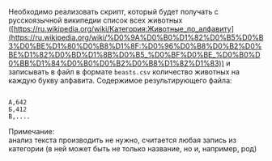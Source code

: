 Необходимо реализовать скрипт, который будет получать с русскоязычной википедии список всех животных ([https://ru.wikipedia.org/wiki/Категория:Животные_по_алфавиту](https://ru.wikipedia.org/wiki/%D0%9A%D0%B0%D1%82%D0%B5%D0%B3%D0%BE%D1%80%D0%B8%D1%8F:%D0%96%D0%B8%D0%B2%D0%BE%D1%82%D0%BD%D1%8B%D0%B5_%D0%BF%D0%BE_%D0%B0%D0%BB%D1%84%D0%B0%D0%B2%D0%B8%D1%82%D1%83)) и записывать в файл в формате `beasts.csv` количество животных на каждую букву алфавита. Содержимое результирующего файла:

```

А,642
Б,412
В,....
```

Примечание:  
анализ текста производить не нужно, считается любая запись из категории (в ней может быть не только название, но и, например, род)